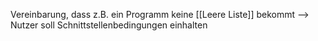 Vereinbarung, dass z.B. ein Programm keine [[Leere Liste]] bekommt
--> Nutzer soll Schnittstellenbedingungen einhalten